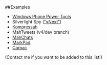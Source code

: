 ##Examples

* [Windows Phone Power Tools](http://wptools.codeplex.com/)
* Silverlight Spy (["vNext"](http://yfrog.com/kka0fp))
* [Kompressah](https://bitbucket.org/aeoth/kompressah)
* MahTweets (v4/dev branch)
* [MahChats](http://www.mahchats.com)
* [MarkPad](http://code52.org/DownmarkerWPF)
* [Carnac](http://code52.org/carnac/)

(Contact me if you want to be added to this list!)